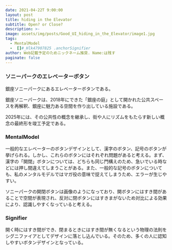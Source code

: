 ```yaml
---
date: 2021-04-22T 9:00:00
layout: post
title: hiding in the Elevator
subtitle: Open? or Close?
description: >-
image: assets/img/posts/Good_UI_hiding_in_the_Elevator/image1.jpg
tags: 
  - MentalModel
  -  []#_Hlk47907825 .anchorSignifier
author: Web記載予定のためニックネーム推奨. Name:は残す
paginate: false
---
```


### ソニーパークのエレベーターボタン
銀座ソニーパークにあるエレベーターボタンである。

銀座ソニーパークは、2018年にできた「銀座の庭」として開かれた公共スペースを再解釈、銀座に魅力ある空間を作り出している施設である。

 2025年には、その公共性の概念を継承し、街や人にリズムをもたらす新しい概念の最終形を竣工予定である。

### MentalModel
一般的なエレベーターのボタンデザインとして、漢字のボタン、記号のボタンが挙げられる。しかし、これらのボタンにはそれぞれ問題があると考える。まず、漢字の「開閉」ボタンについては、どちらも同じ門構えのため、急いでいる時などには押し間違えてしまうことがある。また、一般的な記号のボタンについても、私のメンタルモデルではマガ役の意味で捉えてしまうため、エラーが生じやすい。

ソニーパークの開閉ボタンは画像のようになっており、開ボタンにはすき間があることで空間が表現され、反対に閉ボタンにはすきまがないため対比による効果により、認識しやすくなっていると考える。

### Signifier
開く時にはすき間ができ、閉まるときにはすき間が無くなるという物理の法則をシグニファイアとしてデザインに落とし込んでいる。そのため、多くの人に認知しやすいボタンデザインとなっている。
